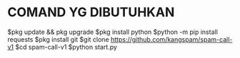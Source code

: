 # COMAND YG DIBUTUHKAN

$pkg update && pkg upgrade
$pkg install python
$python -m pip install requests
$pkg install git
$git clone https://github.com/kangspam/spam-call-v1
$cd spam-call-v1
$python start.py
